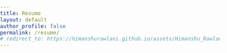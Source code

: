 ```yaml
---
title: Resume
layout: default
author_profile: false
permalink: /resume/
# redirect_to: https://himanshurawlani.github.io/assets/Himanshu_Rawlani_Resume.pdf
---
```

<style type="text/css">
    html {
        overflow: auto;
    }
        
    html,
    body,
    div,
    iframe {
        margin: 0px;
        padding: 0px;
        height: 100%;
        border: none;
    }
        
    iframe {
        display: block;
        width: 100%;
        border: none;
        overflow-y: auto;
        overflow-x: hidden;
    }

    .page__footer {
        margin-top: 0
    }
</style>

<iframe src="/assets/pdfs/Himanshu_Rawlani_Resume.pdf">
</iframe>
